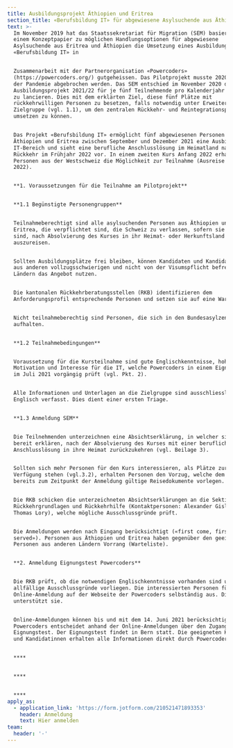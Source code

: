 ```yaml
---
title: Ausbildungsprojekt Äthiopien und Eritrea
section_title: «Berufsbildung IT» für abgewiesene Asylsuchende aus Äthiopien und Eritrea
text: >-
  Im November 2019 hat das Staatssekretariat für Migration (SEM) basierend auf
  einem Konzeptpapier zu möglichen Handlungsoptionen für abgewiesene
  Asylsuchende aus Eritrea und Äthiopien die Umsetzung eines Ausbildungsprojekts
  «Berufsbildung IT» in


  Zusammenarbeit mit der Partnerorganisation «Powercoders»
  (https://powercoders.org/) gutgeheissen. Das Pilotprojekt musste 2020 wegen
  der Pandemie abgebrochen werden. Das SEM entschied im November 2020 das
  Ausbildungsprojekt 2021/22 für je fünf Teilnehmende pro Kalenderjahr dennoch
  zu lancieren. Dies mit dem erklärten Ziel, diese fünf Plätze mit
  rückkehrwilligen Personen zu besetzen, falls notwendig unter Erweiterung der
  Zielgruppe (vgl. 1.1), um den zentralen Rückkehr- und Reintegrationsprozess
  umsetzen zu können.


  Das Projekt «Berufsbildung IT» ermöglicht fünf abgewiesenen Personen aus
  Äthiopien und Eritrea zwischen September und Dezember 2021 eine Ausbildung im
  IT-Bereich und sieht eine berufliche Anschlusslösung im Heimatland nach der
  Rückkehr im Frühjahr 2022 vor. In einem zweiten Kurs Anfang 2022 erhalten fünf
  Personen aus der Westschweiz die Möglichkeit zur Teilnahme (Ausreise Herbst
  2022). 


  **1. Voraussetzungen für die Teilnahme am Pilotprojekt**


  **1.1 Begünstigte Personengruppen**


  Teilnahmeberechtigt sind alle asylsuchenden Personen aus Äthiopien und
  Eritrea, die verpflichtet sind, die Schweiz zu verlassen, sofern sie bereit
  sind, nach Absolvierung des Kurses in ihr Heimat- oder Herkunftsland
  auszureisen.


  Sollten Ausbildungsplätze frei bleiben, können Kandidaten und Kandidatinnen
  aus anderen vollzugsschwierigen und nicht von der Visumspflicht befreiten
  Ländern das Angebot nutzen.


  Die kantonalen Rückkehrberatungsstellen (RKB) identifizieren dem
  Anforderungsprofil entsprechende Personen und setzen sie auf eine Warteliste.


  Nicht teilnahmeberechtig sind Personen, die sich in den Bundesasylzentren
  aufhalten.


  **1.2 Teilnahmebedingungen**


  Voraussetzung für die Kursteilnahme sind gute Englischkenntnisse, hohe
  Motivation und Interesse für die IT, welche Powercoders in einem Eignungstest
  im Juli 2021 vorgängig prüft (vgl. Pkt. 2).


  Alle Informationen und Unterlagen an die Zielgruppe sind ausschliesslich in
  Englisch verfasst. Dies dient einer ersten Triage.


  **1.3 Anmeldung SEM**


  Die Teilnehmenden unterzeichnen eine Absichtserklärung, in welcher sie sich
  bereit erklären, nach der Absolvierung des Kurses mit einer beruflichen
  Anschlusslösung in ihre Heimat zurückzukehren (vgl. Beilage 3).


  Sollten sich mehr Personen für den Kurs interessieren, als Plätze zur
  Verfügung stehen (vgl.3.2), erhalten Personen den Vorzug, welche dem SEM
  bereits zum Zeitpunkt der Anmeldung gültige Reisedokumente vorlegen.


  Die RKB schicken die unterzeichneten Absichtserklärungen an die Sektion
  Rückkehrgrundlagen und Rückkehrhilfe (Kontaktpersonen: Alexander Gisler und
  Thomas Lory), welche mögliche Ausschlussgründe prüft.


  Die Anmeldungen werden nach Eingang berücksichtigt («first come, first
  served»). Personen aus Äthiopien und Eritrea haben gegenüber den geeigneten
  Personen aus anderen Ländern Vorrang (Warteliste).


  **2. Anmeldung Eignungstest Powercoders**


  Die RKB prüft, ob die notwendigen Englischkenntnisse vorhanden sind und ob
  allfällige Ausschlussgründe vorliegen. Die interessierten Personen füllen die
  Online-Anmeldung auf der Webseite der Powercoders selbständig aus. Die RKB
  unterstützt sie. 


  Online-Anmeldungen können bis und mit dem 14. Juni 2021 berücksichtigt werden.
  Powercoders entscheidet anhand der Online-Anmeldungen über den Zugang zum
  Eignungstest. Der Eignungstest findet in Bern statt. Die geeigneten Kandidaten
  und Kandidatinnen erhalten alle Informationen direkt durch Powercoders.


  ****


  ****


  ****
apply_as:
  - application_link: 'https://form.jotform.com/210521471893353'
    header: Anmeldung
    text: Hier anmelden
team:
  header: '-'
---
```


